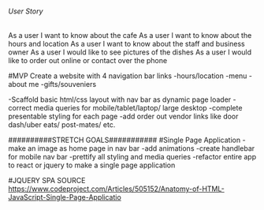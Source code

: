 ######  User Story  #############
As a user I want to know about the cafe
As a user I want to know about the hours and location
As a user I want to know about the staff and business owner
As a user I would like to see pictures of the dishes
As a user I would like to order out online or contact over the phone

#MVP
Create a website with 4 navigation bar links
-hours/location
-menu
-about me
-gifts/souveniers

-Scaffold basic html/css layout with nav bar as dynamic page loader
-correct media queries for mobile/tablet/laptop/ large desktop
-complete presentable styling for each page
-add order out vendor links like door dash/uber eats/ post-mates/ etc.

##########STRETCH GOALS###########
#Single Page Application
-make an image as home page in nav bar
-add animations
-create handlebar for mobile nav bar
-prettify all styling and media queries
-refactor entire app to react or jquery to make a single page application

#JQUERY SPA SOURCE
https://www.codeproject.com/Articles/505152/Anatomy-of-HTML-JavaScript-Single-Page-Applicatio

